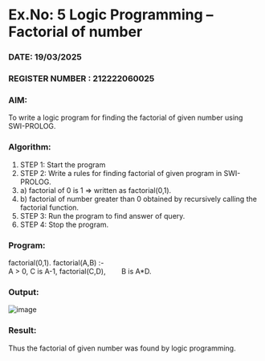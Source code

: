 # Ex.No: 5   Logic Programming – Factorial of number   
### DATE: 19/03/2025                                                                           
### REGISTER NUMBER : 212222060025
### AIM: 
To  write  a logic program for finding the factorial of given number using SWI-PROLOG. 
### Algorithm:
1. STEP 1: Start the program
2. STEP 2:  Write a rules for finding factorial of given program in SWI-PROLOG.
3.   a)	factorial of 0 is 1 => written as factorial(0,1).
4.   b)	factorial of number greater than 0 obtained by recursively calling the factorial    function.
5. STEP 3: Run the program  to find answer of  query.
6. STEP 4: Stop the program.

### Program:
factorial(0,1).
factorial(A,B) :-  
       A > 0, 
       C is A-1,
       factorial(C,D),
       B is A*D.

### Output:

![image](https://github.com/user-attachments/assets/429b013a-5325-4a8a-98c6-b2c86096d552)

### Result:
Thus the factorial of given number was found by logic programming. 
